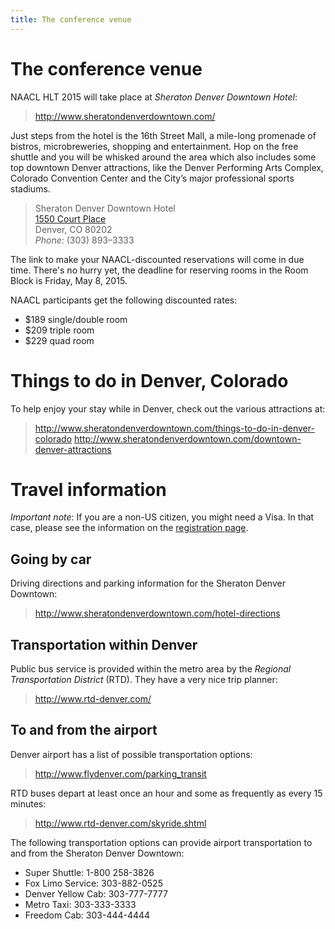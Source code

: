 ```yaml
---
title: The conference venue
---
```


<!-- Here will be some more information, such as time zones, visa information, emergency number, etc. -->

# The conference venue

NAACL HLT 2015 will take place at *Sheraton Denver Downtown Hotel*:

> <http://www.sheratondenverdowntown.com/>

Just steps from the hotel is the 16th Street Mall, a mile-long promenade of bistros, microbreweries, shopping and entertainment. Hop on the free shuttle and you will be whisked around the area which also includes some top downtown Denver attractions, like the Denver Performing Arts Complex, Colorado Convention Center and the City’s major professional sports stadiums.

> Sheraton Denver Downtown Hotel <br>
> [1550 Court Place](https://goo.gl/maps/plLYg) <br>
> Denver, CO 80202 <br>
> *Phone*: (303) 893–3333

The link to make your NAACL-discounted reservations will come in due time. There's no hurry yet, the deadline for reserving rooms in the Room Block is Friday, May 8, 2015.

NAACL participants get the following discounted rates:

- $189 single/double room
- $209 triple room
- $229 quad room

# Things to do in Denver, Colorado

To help enjoy your stay while in Denver, check out the various attractions at:

> <http://www.sheratondenverdowntown.com/things-to-do-in-denver-colorado>
> <http://www.sheratondenverdowntown.com/downtown-denver-attractions>

# Travel information

*Important note*: If you are a non-US citizen, you might need a Visa.
In that case, please see the information on the [registration page](registration.html).

## Going by car

Driving directions and parking information for the Sheraton Denver Downtown:

> <http://www.sheratondenverdowntown.com/hotel-directions>

## Transportation within Denver

Public bus service is provided within the metro area by the *Regional Transportation District* (RTD).
They have a very nice trip planner:

> <http://www.rtd-denver.com/>

## To and from the airport 

Denver airport has a list of possible transportation options:

> <http://www.flydenver.com/parking_transit>

RTD buses depart at least once an hour and some as frequently as every 15 minutes:

> <http://www.rtd-denver.com/skyride.shtml>

The following transportation options can provide airport transportation to and from the Sheraton Denver Downtown: 

- Super Shuttle: 1-800 258-3826 
- Fox Limo Service: 303-882-0525 
- Denver Yellow Cab: 303-777-7777 
- Metro Taxi: 303-333-3333 
- Freedom Cab: 303-444-4444 
